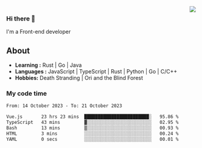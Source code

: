 <img align='right' src="https://github-readme-stats.vercel.app/api?username=strugglebak&show_icons=true">

### Hi there 👋

I'm a Front-end developer

## About

-  **Learning :** Rust | Go | Java
-  **Languages :** JavaScript | TypeScript | Rust | Python | Go | C/C++
-  **Hobbies:** Death Stranding | Ori and the Blind Forest

### My code time

<!--START_SECTION:waka-->

```txt
From: 14 October 2023 - To: 21 October 2023

Vue.js       23 hrs 23 mins  ████████████████████████░   95.86 %
TypeScript   43 mins         ▓░░░░░░░░░░░░░░░░░░░░░░░░   02.95 %
Bash         13 mins         ▒░░░░░░░░░░░░░░░░░░░░░░░░   00.93 %
HTML         3 mins          ░░░░░░░░░░░░░░░░░░░░░░░░░   00.24 %
YAML         0 secs          ░░░░░░░░░░░░░░░░░░░░░░░░░   00.01 %
```

<!--END_SECTION:waka-->
